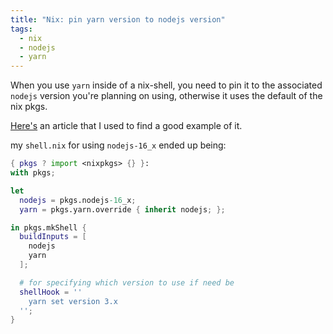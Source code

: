 ```yaml
---
title: "Nix: pin yarn version to nodejs version"
tags:
  - nix
  - nodejs
  - yarn
---
```

When you use `yarn` inside of a nix-shell, you need to pin it to the associated `nodejs` version you're planning on using, otherwise it uses the default of the nix pkgs. 

[Here's](https://discourse.nixos.org/t/nix-shell-how-to-run-corepack-enable-to-install-modern-yarn/18791/6) an article that I used to find a good example of it.

my `shell.nix` for using `nodejs-16_x` ended up being:

```nix
{ pkgs ? import <nixpkgs> {} }:
with pkgs;

let
  nodejs = pkgs.nodejs-16_x;
  yarn = pkgs.yarn.override { inherit nodejs; };

in pkgs.mkShell {
  buildInputs = [
    nodejs
    yarn
  ];

  # for specifying which version to use if need be
  shellHook = ''
    yarn set version 3.x
  '';
}
```
